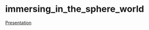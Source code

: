 # immersing_in_the_sphere_world

[Presentation](https://mediaservices.cmu.edu/media/First+Year+SCS+Student+Presentation+-+Sydney+Zheng/1_kr6r1bua)
